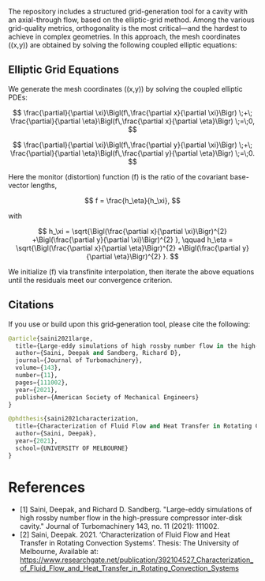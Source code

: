 
The repository includes a structured grid-generation tool for a cavity with an axial-through flow, based on the elliptic-grid method.  Among the various grid-quality metrics, orthogonality is the most critical—and the hardest to achieve in complex geometries.  In this approach, the mesh coordinates \((x,y)\) are obtained by solving the following coupled elliptic equations:


## Elliptic Grid Equations

We generate the mesh coordinates \((x,y)\) by solving the coupled elliptic PDEs:

$$
\frac{\partial}{\partial \xi}\Bigl(f\,\frac{\partial x}{\partial \xi}\Bigr)
\;+\;
\frac{\partial}{\partial \eta}\Bigl(f\,\frac{\partial x}{\partial \eta}\Bigr)
\;=\;0,
$$

$$
\frac{\partial}{\partial \xi}\Bigl(f\,\frac{\partial y}{\partial \xi}\Bigr)
\;+\;
\frac{\partial}{\partial \eta}\Bigl(f\,\frac{\partial y}{\partial \eta}\Bigr)
\;=\;0.
$$

Here the monitor (distortion) function \(f\) is the ratio of the covariant base-vector lengths,

$$
f = \frac{h_\eta}{h_\xi},
$$

with

$$
h_\xi = \sqrt{\Bigl(\frac{\partial x}{\partial \xi}\Bigr)^{2}
            +\Bigl(\frac{\partial y}{\partial \xi}\Bigr)^{2}
       },
\qquad
h_\eta = \sqrt{\Bigl(\frac{\partial x}{\partial \eta}\Bigr)^{2}
               +\Bigl(\frac{\partial y}{\partial \eta}\Bigr)^{2}
          }.
$$

We initialize \(f\) via transfinite interpolation, then iterate the above equations until the residuals meet our convergence criterion.

## Citations

If you use or build upon this grid‐generation tool, please cite the following:
```python
@article{saini2021large,
  title={Large-eddy simulations of high rossby number flow in the high-pressure compressor inter-disk cavity},
  author={Saini, Deepak and Sandberg, Richard D},
  journal={Journal of Turbomachinery},
  volume={143},
  number={11},
  pages={111002},
  year={2021},
  publisher={American Society of Mechanical Engineers}
}

@phdthesis{saini2021characterization,
  title={Characterization of Fluid Flow and Heat Transfer in Rotating Convection Systems},
  author={Saini, Deepak},
  year={2021},
  school={UNIVERSITY OF MELBOURNE}
}
```


# References
- [1] Saini, Deepak, and Richard D. Sandberg. "Large-eddy simulations of high rossby number flow in the high-pressure compressor inter-disk cavity." Journal of Turbomachinery 143, no. 11 (2021): 111002.
- [2] Saini, Deepak. 2021. ‘Characterization of Fluid Flow and Heat Transfer in Rotating Convection Systems’. Thesis: The University of Melbourne, Available at: https://www.researchgate.net/publication/392104527_Characterization_of_Fluid_Flow_and_Heat_Transfer_in_Rotating_Convection_Systems
